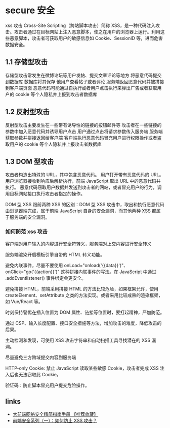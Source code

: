 # secure 安全

xss 攻击
Cross-Site Scripting（跨站脚本攻击）简称 XSS，是一种代码注入攻击。攻击者通过在目标网站上注入恶意脚本，使之在用户的浏览器上运行。利用这些恶意脚本，攻击者可获取用户的敏感信息如 Cookie、SessionID 等，进而危害数据安全。

## 1.1 存储型攻击

存储型攻击常发生在微博论坛等用户发帖、提交文章评论等地方
将恶意代码提交到数据库
数据库将其保存
他用户查看帖子或者评论
服务端返回恶意代码并被拼接到客户端页面
恶意代码可能通过自执行或者用户点击执行来弹出广告或者获取用户的 cookie 等个人隐私并上报到攻击者数据库

## 1.2 反射型攻击

反射型攻击主要发生在一些带有诱导性的链接的按钮邮件等
攻击者在一些链接的参数中加入恶意代码并诱导用户点击
用户通过点击将请求参数传入服务端
服务端获取参数并拼接返回给客户端
客户端执行恶意代码冒充用户进行权限操作或者盗取用户的 cookie 等个人隐私并上报攻击者数据库

## 1.3 DOM 型攻击

攻击者构造出特殊的 URL，其中包含恶意代码。
用户打开带有恶意代码的 URL。
用户浏览器接收到响应后解析执行，前端 JavaScript 取出 URL 中的恶意代码并执行。
恶意代码窃取用户数据并发送到攻击者的网站，或者冒充用户的行为，调用目标网站接口执行攻击者指定的操作。

DOM 型 XSS 跟前两种 XSS 的区别：DOM 型 XSS 攻击中，取出和执行恶意代码由浏览器端完成，属于前端 JavaScript 自身的安全漏洞，而其他两种 XSS 都属于服务端的安全漏洞。

### 如何防范 xss 攻击

客户端对用户输入的内容进行安全符转义，服务端对上交内容进行安全转义

服务端渲染开启模板引擎自带的 HTML 转义功能。

避免内联事件，尽量不要使用 onLoad="onload('{{data}}')"、onClick="go('{{action}}')" 这种拼接内联事件的写法。在 JavaScript 中通过 .addEventlistener() 事件绑定会更安全。

避免拼接 HTML，前端采用拼接 HTML 的方法比较危险，如果框架允许，使用 createElement、setAttribute 之类的方法实现。或者采用比较成熟的渲染框架，如 Vue/React 等。

时刻保持警惕在插入位置为 DOM 属性、链接等位置时，要打起精神，严加防范。

通过 CSP、输入长度配置、接口安全措施等方法，增加攻击的难度，降低攻击的后果。

主动检测和发现，可使用 XSS 攻击字符串和自动扫描工具寻找潜在的 XSS 漏洞。

尽量避免三方跨域提交内容到服务端

HTTP-only Cookie: 禁止 JavaScript 读取某些敏感 Cookie，攻击者完成 XSS 注入后也无法窃取此 Cookie。

验证码：防止脚本冒充用户提交危险操作。

## links

- [大前端网络安全精简指南手册 【推荐收藏】](https://mp.weixin.qq.com/s/-zKukqJEtLRfYpMELaeDmQ)
- [前端安全系列（一）：如何防止 XSS 攻击？](https://www.infoq.cn/article/3mZzJIjrhqdhBkScjjq9)
